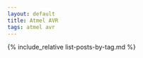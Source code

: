 ```yaml
---
layout: default
title: Atmel AVR
tags: atmel avr
---
```


{% include_relative list-posts-by-tag.md %}
